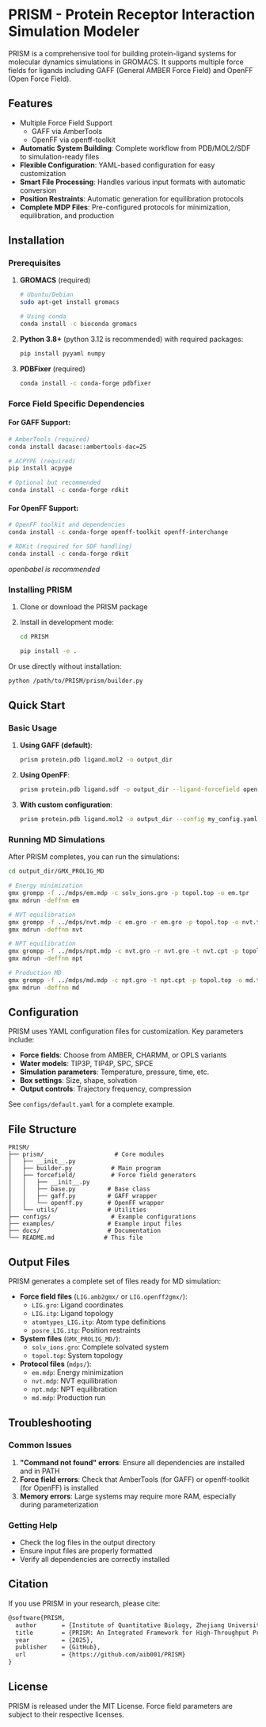 # PRISM - Protein Receptor Interaction Simulation Modeler

PRISM is a comprehensive tool for building protein-ligand systems for molecular dynamics simulations in GROMACS. It supports multiple force fields for ligands including GAFF (General AMBER Force Field) and OpenFF (Open Force Field).

## Features

- Multiple Force Field Support
  - GAFF via AmberTools
  - OpenFF via openff-toolkit
- **Automatic System Building**: Complete workflow from PDB/MOL2/SDF to simulation-ready files
- **Flexible Configuration**: YAML-based configuration for easy customization
- **Smart File Processing**: Handles various input formats with automatic conversion
- **Position Restraints**: Automatic generation for equilibration protocols
- **Complete MDP Files**: Pre-configured protocols for minimization, equilibration, and production

## Installation

### Prerequisites

1. **GROMACS** (required)

   ```bash
   # Ubuntu/Debian
   sudo apt-get install gromacs
   
   # Using conda
   conda install -c bioconda gromacs
   ```

2. **Python 3.8+** (python 3.12 is recommended) with required packages:

   ```bash
   pip install pyyaml numpy
   ```

3. **PDBFixer** (required)

   ```bash
   conda install -c conda-forge pdbfixer
   ```

### Force Field Specific Dependencies

#### For GAFF Support:

```bash
# AmberTools (required)
conda install dacase::ambertools-dac=25

# ACPYPE (required)
pip install acpype

# Optional but recommended
conda install -c conda-forge rdkit
```

#### For OpenFF Support:

```bash
# OpenFF toolkit and dependencies
conda install -c conda-forge openff-toolkit openff-interchange

# RDKit (required for SDF handling)
conda install -c conda-forge rdkit
```

_openbabel is recommended_

### Installing PRISM

1. Clone or download the PRISM package

2. Install in development mode:

   ```bash
   cd PRISM

   pip install -e .
   ```

Or use directly without installation:

```bash
python /path/to/PRISM/prism/builder.py
```

## Quick Start

### Basic Usage

1. **Using GAFF (default)**:

   ```bash
   prism protein.pdb ligand.mol2 -o output_dir
   ```

2. **Using OpenFF**:

   ```bash
   prism protein.pdb ligand.sdf -o output_dir --ligand-forcefield openff
   ```

3. **With custom configuration**:

   ```bash
   prism protein.pdb ligand.mol2 -o output_dir --config my_config.yaml
   ```

### Running MD Simulations

After PRISM completes, you can run the simulations:

```bash
cd output_dir/GMX_PROLIG_MD

# Energy minimization
gmx grompp -f ../mdps/em.mdp -c solv_ions.gro -p topol.top -o em.tpr
gmx mdrun -deffnm em

# NVT equilibration
gmx grompp -f ../mdps/nvt.mdp -c em.gro -r em.gro -p topol.top -o nvt.tpr
gmx mdrun -deffnm nvt

# NPT equilibration
gmx grompp -f ../mdps/npt.mdp -c nvt.gro -r nvt.gro -t nvt.cpt -p topol.top -o npt.tpr
gmx mdrun -deffnm npt

# Production MD
gmx grompp -f ../mdps/md.mdp -c npt.gro -t npt.cpt -p topol.top -o md.tpr
gmx mdrun -deffnm md
```

## Configuration

PRISM uses YAML configuration files for customization. Key parameters include:

- **Force fields**: Choose from AMBER, CHARMM, or OPLS variants
- **Water models**: TIP3P, TIP4P, SPC, SPCE
- **Simulation parameters**: Temperature, pressure, time, etc.
- **Box settings**: Size, shape, solvation
- **Output controls**: Trajectory frequency, compression

See `configs/default.yaml` for a complete example.

## File Structure

```
PRISM/
├── prism/                    # Core modules
│   ├── __init__.py
│   ├── builder.py           # Main program
│   ├── forcefield/          # Force field generators
│   │   ├── __init__.py
│   │   ├── base.py         # Base class
│   │   ├── gaff.py         # GAFF wrapper
│   │   └── openff.py       # OpenFF wrapper
│   └── utils/              # Utilities
├── configs/                 # Example configurations
├── examples/               # Example input files
├── docs/                   # Documentation
└── README.md              # This file
```

## Output Files

PRISM generates a complete set of files ready for MD simulation:

- **Force field files** (`LIG.amb2gmx/` or `LIG.openff2gmx/`):
  - `LIG.gro`: Ligand coordinates
  - `LIG.itp`: Ligand topology
  - `atomtypes_LIG.itp`: Atom type definitions
  - `posre_LIG.itp`: Position restraints
- **System files** (`GMX_PROLIG_MD/`):
  - `solv_ions.gro`: Complete solvated system
  - `topol.top`: System topology
- **Protocol files** (`mdps/`):
  - `em.mdp`: Energy minimization
  - `nvt.mdp`: NVT equilibration
  - `npt.mdp`: NPT equilibration
  - `md.mdp`: Production run

## Troubleshooting

### Common Issues

1. **"Command not found" errors**: Ensure all dependencies are installed and in PATH
2. **Force field errors**: Check that AmberTools (for GAFF) or openff-toolkit (for OpenFF) is installed
3. **Memory errors**: Large systems may require more RAM, especially during parameterization

### Getting Help

- Check the log files in the output directory
- Ensure input files are properly formatted
- Verify all dependencies are correctly installed

## Citation

If you use PRISM in your research, please cite:

```LaTeX
@software{PRISM,
  author       = {Institute of Quantitative Biology, Zhejiang University},
  title        = {PRISM: An Integrated Framework for High-Throughput Protein-Ligand Simulation Setup and Molecular Simulation-Based Drug Virtual Screening},
  year         = {2025},
  publisher    = {GitHub},
  url          = {https://github.com/aib001/PRISM}
}
```

## License

PRISM is released under the MIT License. Force field parameters are subject to their respective licenses.


